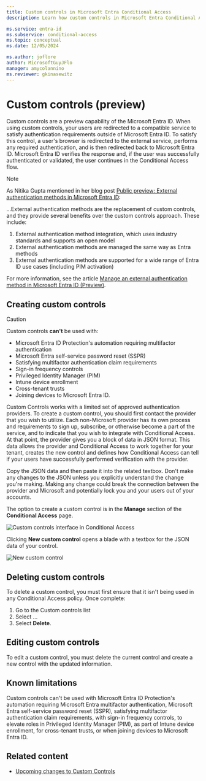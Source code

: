 ```yaml
---
title: Custom controls in Microsoft Entra Conditional Access
description: Learn how custom controls in Microsoft Entra Conditional Access work.

ms.service: entra-id
ms.subservice: conditional-access
ms.topic: conceptual
ms.date: 12/05/2024

ms.author: joflore
author: MicrosoftGuyJFlo
manager: amycolannino
ms.reviewer: gkinasewitz
---
```

# Custom controls (preview)

Custom controls are a preview capability of the Microsoft Entra ID. When using custom controls, your users are redirected to a compatible service to satisfy authentication requirements outside of Microsoft Entra ID. To satisfy this control, a user's browser is redirected to the external service, performs any required authentication, and is then redirected back to Microsoft Entra ID. Microsoft Entra ID verifies the response and, if the user was successfully authenticated or validated, the user continues in the Conditional Access flow.

> [!NOTE]
> As Nitika Gupta mentioned in her blog post [Public preview: External authentication methods in Microsoft Entra ID](https://techcommunity.microsoft.com/t5/microsoft-entra-blog/public-preview-external-authentication-methods-in-microsoft/ba-p/4078808):
>
> ...External authentication methods are the replacement of custom controls, and they provide several benefits over the custom controls approach. These include: 
> 
> 1. External authentication method integration, which uses industry standards and supports an open model 
> 1. External authentication methods are managed the same way as Entra methods 
> 1. External authentication methods are supported for a wide range of Entra ID use cases (including PIM activation)

For more information, see the article [Manage an external authentication method in Microsoft Entra ID (Preview)](../authentication/how-to-authentication-external-method-manage.md).

## Creating custom controls

> [!CAUTION]
> Custom controls **can't** be used with: 
> 
> - Microsoft Entra ID Protection's automation requiring multifactor authentication
> - Microsoft Entra self-service password reset (SSPR)
> - Satisfying multifactor authentication claim requirements
> - Sign-in frequency controls
> - Privileged Identity Manager (PIM)
> - Intune device enrollment
> - Cross-tenant trusts
> - Joining devices to Microsoft Entra ID.

Custom Controls works with a limited set of approved authentication providers. To create a custom control, you should first contact the provider that you wish to utilize. Each non-Microsoft provider has its own process and requirements to sign up, subscribe, or otherwise become a part of the service, and to indicate that you wish to integrate with Conditional Access. At that point, the provider gives you a block of data in JSON format. This data allows the provider and Conditional Access to work together for your tenant, creates the new control and defines how Conditional Access can tell if your users have successfully performed verification with the provider.

Copy the JSON data and then paste it into the related textbox. Don't make any changes to the JSON unless you explicitly understand the change you're making. Making any change could break the connection between the provider and Microsoft and potentially lock you and your users out of your accounts.

The option to create a custom control is in the **Manage** section of the **Conditional Access** page.

![Custom controls interface in Conditional Access](./media/controls/custom-controls-conditional-access.png)

Clicking **New custom control** opens a blade with a textbox for the JSON data of your control.  

![New custom control](./media/controls/new-custom-controls-conditional-access.png)

## Deleting custom controls

To delete a custom control, you must first ensure that it isn't being used in any Conditional Access policy. Once complete:

1. Go to the Custom controls list
1. Select …  
1. Select **Delete**.

## Editing custom controls

To edit a custom control, you must delete the current control and create a new control with the updated information.

## Known limitations

Custom controls can't be used with Microsoft Entra ID Protection's automation requiring Microsoft Entra multifactor authentication, Microsoft Entra self-service password reset (SSPR), satisfying multifactor authentication claim requirements, with sign-in frequency controls, to elevate roles in Privileged Identity Manager (PIM), as part of Intune device enrollment, for cross-tenant trusts, or when joining devices to Microsoft Entra ID.

## Related content

- [Upcoming changes to Custom Controls](https://techcommunity.microsoft.com/t5/microsoft-entra-azure-ad-blog/upcoming-changes-to-custom-controls/ba-p/1144696)
